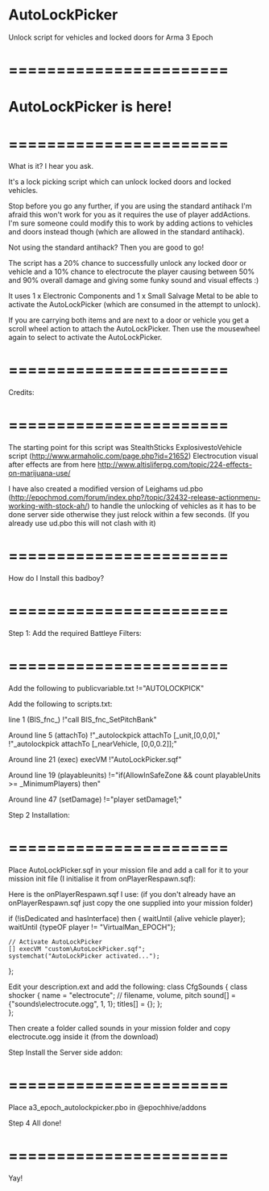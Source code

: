 # AutoLockPicker
Unlock script for vehicles and locked doors for Arma 3 Epoch

# =======================
# AutoLockPicker is here!
# =======================

What is it? I hear you ask.

It's a lock picking script which can unlock locked doors and locked vehicles.

Stop before you go any further, if you are using the standard antihack I'm afraid this won't work for you as it requires the use of player addActions. I'm sure someone could modify this to work by adding actions to vehicles and doors instead though (which are allowed in the standard antihack).

Not using the standard antihack? Then you are good to go!

The script has a 20% chance to successfully unlock any locked door or vehicle and a 10% chance to electrocute the player causing between 50% and 90% overall damage and giving some funky sound and visual effects :)

It uses 1 x Electronic Components and 1 x Small Salvage Metal to be able to activate the AutoLockPicker (which are consumed in the attempt to unlock).

If you are carrying both items and are next to a door or vehicle you get a scroll wheel action to attach the AutoLockPicker. Then use the mousewheel again to select to activate the AutoLockPicker.


# =======================
Credits:
# =======================

The starting point for this script was StealthSticks ExplosivestoVehicle script (http://www.armaholic.com/page.php?id=21652) 
Electrocution visual after effects are from here http://www.altisliferpg.com/topic/224-effects-on-marijuana-use/

I have also created a modified version of Leighams ud.pbo (http://epochmod.com/forum/index.php?/topic/32432-release-actionmenu-working-with-stock-ah/) to handle the unlocking of vehicles as it has to be done server side otherwise they just relock within a few seconds.
(If you already use ud.pbo this will not clash with it)



# =======================
How do I Install this badboy?
# =======================

Step 1: Add the required Battleye Filters:
# =======================
Add the following to publicvariable.txt
!="AUTOLOCKPICK"


Add the following to scripts.txt:
 
line 1 (BIS_fnc_) !"call BIS_fnc_SetPitchBank"

Around line 5 (attachTo) !"_autolockpick attachTo [_unit,[0,0,0]," !"_autolockpick attachTo [_nearVehicle, [0,0,0.2]];"

Around line 21 (exec) execVM !"AutoLockPicker.sqf"

Around line 19 (playableunits) !="if(AllowInSafeZone && count playableUnits >= _MinimumPlayers) then"
 
Around line 47 (setDamage) !="player setDamage1;"
 


Step 2 Installation:
# =======================

Place AutoLockPicker.sqf in your mission file and add a call for it to your mission init file (I initialise it from onPlayerRespawn.sqf):

Here is the onPlayerRespawn.sqf I use: (if you don't already have an onPlayerRespawn.sqf just copy the one supplied into your mission folder)


if (!isDedicated and hasInterface) then 
{
	waitUntil {alive vehicle player};	
	waitUntil {typeOF player != "VirtualMan_EPOCH"};			

	// Activate AutoLockPicker
	[] execVM "custom\AutoLockPicker.sqf";	
	systemchat("AutoLockPicker activated...");
};

Edit your description.ext and add the following:
class CfgSounds
{
	class shocker
	{
		name = "electrocute";
		// filename, volume, pitch
		sound[] = {"sounds\electrocute.ogg", 1, 1};
		titles[] = {};
	};		
};

Then create a folder called sounds in your mission folder and copy electrocute.ogg inside it (from the download)

Step Install the Server side addon:
# =======================
Place a3_epoch_autolockpicker.pbo in @epochhive/addons


Step 4 All done!
# =======================
Yay!
